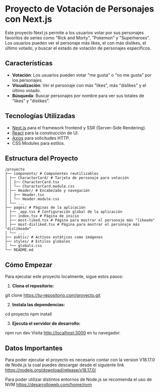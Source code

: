 # Proyecto de Votación de Personajes con Next.js

Este proyecto Next.js permite a los usuarios votar por sus personajes favoritos de series como "Rick and Morty", "Pokemon" y "Superheroes". Los usuarios pueden ver el personaje más likes, el con más dislikes, el último votado, y buscar el estado de votación de personajes específicos.

## Características

- **Votación**: Los usuarios pueden votar "me gusta" o "no me gusta" por los personajes.
- **Visualización**: Ver el personaje con más "likes", más "dislikes" y el último votado.
- **Búsqueda**: Buscar personajes por nombre para ver sus totales de "likes" y "dislikes".

## Tecnologías Utilizadas

- [Next.js](https://nextjs.org/) para el framework frontend y SSR (Server-Side Rendering).
- [React](https://reactjs.org/) para la construcción de UI.
- [Axios](https://github.com/axios/axios) para solicitudes HTTP.
- CSS Modules para estilos.

## Estructura del Proyecto

```
/proyecto
├── components/ # Componentes reutilizables
│ ├── CharacterCard/ # Tarjeta de personaje para votación
│ │ ├── CharacterCard.tsx
│ │ └── CharacterCard.module.css
│ ├── Header/ # Encabezado y navegación
│ │ ├── Header.tsx
│ │ └── Header.module.css
│ └── ...
├── pages/ # Páginas de la aplicación
│ ├── _app.tsx # Configuración global de la aplicación
│ ├── index.tsx # Página de inicio
│ ├── most-liked.tsx # Página para mostrar el personaje más "likeado"
│ ├── most-disliked.tsx # Página para mostrar el personaje más "dislikeado"
│ └── ...
├── public/ # Activos estáticos como imágenes
├── styles/ # Estilos globales
│ └── globals.css
└── README.md
```
## Cómo Empezar

Para ejecutar este proyecto localmente, sigue estos pasos:

1. **Clona el repositorio:**

git clone https://tu-repositorio.com/proyecto.git

2. **Instala las dependencias:**

cd proyecto
npm install

3. **Ejecuta el servidor de desarrollo:**

npm run dev
Visita [http://localhost:3000](http://localhost:3000) en tu navegador.

## Datos Importantes 
Para poder ejecutar el proyecto es necesario contar con la version 
V18.17.0 de Node.js la cual puedes descargar desde el siguiente link 
https://nodejs.org/download/release/v18.17.0/

Para poder utilizar distintos entornos de Node.js se recomienda el uso de NVM 
https://desarrolloweb.com/home/nvm
